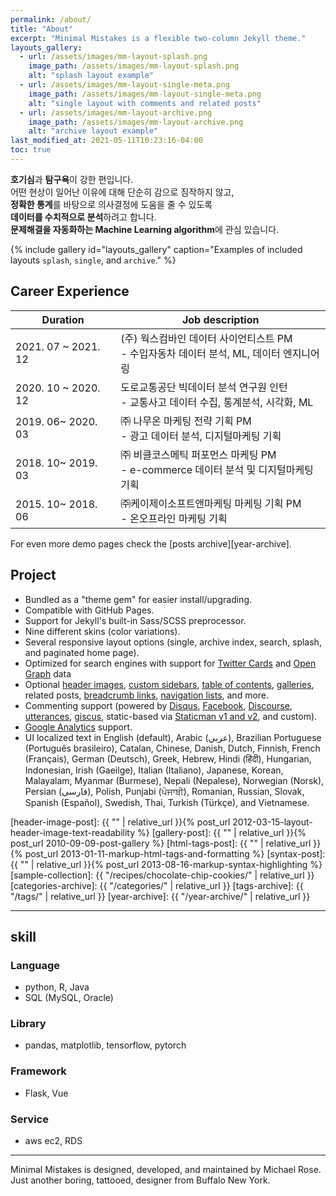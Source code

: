```yaml
---
permalink: /about/
title: "About"
excerpt: "Minimal Mistakes is a flexible two-column Jekyll theme."
layouts_gallery:
  - url: /assets/images/mm-layout-splash.png
    image_path: /assets/images/mm-layout-splash.png
    alt: "splash layout example"
  - url: /assets/images/mm-layout-single-meta.png
    image_path: /assets/images/mm-layout-single-meta.png
    alt: "single layout with comments and related posts"
  - url: /assets/images/mm-layout-archive.png
    image_path: /assets/images/mm-layout-archive.png
    alt: "archive layout example"
last_modified_at: 2021-05-11T10:23:16-04:00
toc: true
---
```


**호기심**과 **탐구욕**이 강한 편입니다. <br>
어떤 현상이 일어난 이유에 대해 단순히 감으로 짐작하지 않고, <br>
**정확한 통계**를 바탕으로 의사결정에 도움을 줄 수 있도록 <br>
**데이터를 수치적으로 분석**하려고 합니다. <br>
**문제해결을 자동화하는 Machine Learning algorithm**에 관심 있습니다. 

{% include gallery id="layouts_gallery" caption="Examples of included layouts `splash`, `single`, and `archive`." %}

## Career Experience

| Duration                                        | Job description                                          |
| ------------------------------------------- | ----------------------------------------------------- |
| 2021. 07 ~ 2021. 12 | (주) 웍스컴바인 데이터 사이언티스트 PM <br> - 수입자동차 데이터 분석, ML, 데이터 엔지니어링  |
| 2020. 10 ~ 2020. 12 | 도로교통공단 빅데이터 분석 연구원 인턴 <br> - 교통사고 데이터 수집, 통계분석, 시각화, ML |
| 2019. 06~ 2020. 03 | ㈜ 나무온 마케팅 전략 기획 PM <br> - 광고 데이터 분석, 디지털마케팅 기획 | 
| 2018. 10~ 2019. 03 | ㈜ 비클코스메틱 퍼포먼스 마케팅 PM <br> - e-commerce 데이터 분석 및 디지털마케팅 기획 |
| 2015. 10~ 2018. 06 | ㈜케이제이소프트앤마케팅 마케팅 기획 PM  <br> - 온오프라인 마케팅 기획 |


For even more demo pages check the [posts archive][year-archive].


## Project

- Bundled as a "theme gem" for easier install/upgrading.
- Compatible with GitHub Pages.
- Support for Jekyll's built-in Sass/SCSS preprocessor.
- Nine different skins (color variations).
- Several responsive layout options (single, archive index, search, splash, and paginated home page).
- Optimized for search engines with support for [Twitter Cards](https://dev.twitter.com/cards/overview) and [Open Graph](http://ogp.me/) data
- Optional [header images](https://mmistakes.github.io/minimal-mistakes/docs/layouts/#headers), [custom sidebars](https://mmistakes.github.io/minimal-mistakes/docs/layouts/#sidebars), [table of contents](https://mmistakes.github.io/minimal-mistakes/docs/helpers/#table-of-contents), [galleries](https://mmistakes.github.io/minimal-mistakes/docs/helpers/#gallery), related posts, [breadcrumb links](https://mmistakes.github.io/minimal-mistakes/docs/configuration/#breadcrumb-navigation-beta), [navigation lists](https://mmistakes.github.io/minimal-mistakes/docs/helpers/#navigation-list), and more.
- Commenting support (powered by [Disqus](https://disqus.com/), [Facebook](https://developers.facebook.com/docs/plugins/comments), [Discourse](https://www.discourse.org/), [utterances](https://utteranc.es/), [giscus](https://giscus.app/), static-based via [Staticman v1 and v2](https://staticman.net/), and custom).
- [Google Analytics](https://www.google.com/analytics/) support.
- UI localized text in English (default), Arabic (عربي), Brazilian Portuguese (Português brasileiro), Catalan, Chinese, Danish, Dutch, Finnish, French (Français), German (Deutsch), Greek, Hebrew, Hindi (हिंदी), Hungarian, Indonesian, Irish (Gaeilge), Italian (Italiano), Japanese, Korean, Malayalam, Myanmar (Burmese), Nepali (Nepalese), Norwegian (Norsk), Persian (فارسی), Polish, Punjabi (ਪੰਜਾਬੀ), Romanian, Russian, Slovak, Spanish (Español), Swedish, Thai, Turkish (Türkçe), and Vietnamese.


[header-image-post]: {{ "" | relative_url }}{% post_url 2012-03-15-layout-header-image-text-readability %}
[gallery-post]: {{ "" | relative_url }}{% post_url 2010-09-09-post-gallery %}
[html-tags-post]: {{ "" | relative_url }}{% post_url 2013-01-11-markup-html-tags-and-formatting %}
[syntax-post]: {{ "" | relative_url }}{% post_url 2013-08-16-markup-syntax-highlighting %}
[sample-collection]: {{ "/recipes/chocolate-chip-cookies/" | relative_url }}
[categories-archive]: {{ "/categories/" | relative_url }}
[tags-archive]: {{ "/tags/" | relative_url }}
[year-archive]: {{ "/year-archive/" | relative_url }}

---

## skill

### Language

- python, R, Java
- SQL (MySQL, Oracle)

### Library
- pandas, matplotlib, tensorflow, pytorch

### Framework
- Flask, Vue

### Service
- aws ec2, RDS

---

Minimal Mistakes is designed, developed, and maintained by Michael Rose. Just another boring, tattooed, designer from Buffalo New York.
